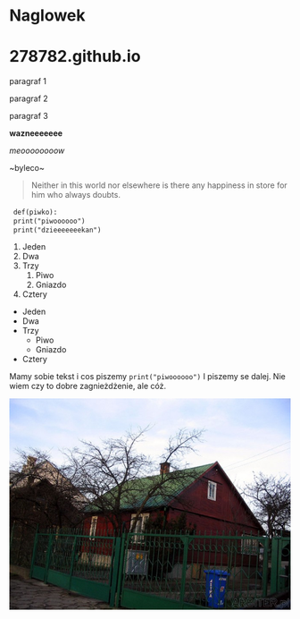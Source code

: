 # Naglowek
# 278782.github.io

paragraf 1

paragraf 2

paragraf 3

**wazneeeeeee**

*meoooooooow*

~byleco~

> Neither in this world nor elsewhere is there any happiness in store for him who always doubts.
```
 def(piwko):
 print("piwoooooo")
 print("dzieeeeeeekan")
 ```
1. Jeden
2. Dwa
3. Trzy
    1. Piwo
    2. Gniazdo
4. Cztery

- Jeden
- Dwa
- Trzy
    - Piwo
    - Gniazdo
- Cztery


Mamy sobie tekst i cos piszemy
`print("piwoooooo")`
 I piszemy se dalej. Nie wiem czy to dobre zagnieżdżenie, ale cóż.
 
 ![alt](https://github.com/mpniewskii/WDP-2021-Marcin-Pniewski/blob/283985c7cc65ae86c3dbbd9702d77abbbfadec63/Zaskroniec/Tlo.jpg)	
